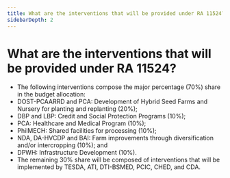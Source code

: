 ```yaml
---
title: What are the interventions that will be provided under RA 11524?
sidebarDepth: 2
---
```


# What are the interventions that will be provided under RA 11524?


 - The following interventions compose the major percentage (70%) share in the budget allocation: 
 - DOST-PCAARRD and PCA: Development of Hybrid Seed Farms and Nursery for planting and replanting (20%);
 - DBP and LBP: Credit and Social Protection Programs (10%);
 - PCA: Healthcare and Medical Program (10%);
 - PhilMECH: Shared facilities for processing (10%);
 - NDA, DA-HVCDP and BAI: Farm improvements through diversification and/or intercropping (10%); and
 - DPWH: Infrastructure Development (10%).
 - The remaining 30% share will be composed of interventions that will be implemented by TESDA, ATI, DTI-BSMED, PCIC, CHED, and CDA.
